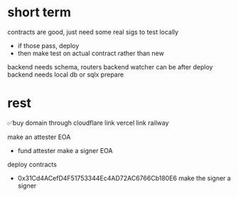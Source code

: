 
# short term

contracts are good, just need some real sigs to test locally
- if those pass, deploy
- then make test on actual contract rather than new

backend needs schema, routers
backend watcher can be after deploy
backend needs local db or sqlx prepare





# rest
✅buy domain through cloudflare
link vercel
link railway


make an attester EOA
- fund attester
make a signer EOA

deploy contracts
- 0x31Cd4ACefD4F51753344Ec4AD72AC6766Cb180E6
make the signer a signer




